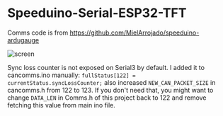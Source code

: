 # Speeduino-Serial-ESP32-TFT

Comms code is from https://github.com/MielArrojado/speeduino-ardugauge

![screen](https://user-images.githubusercontent.com/46295168/162586650-f39137a9-696a-4391-805e-a7798a732ed7.jpg)

Sync loss counter is not exposed on Serial3 by default. I added it to cancomms.ino manually: ```fullStatus[122] = currentStatus.syncLossCounter;``` also increased ```NEW_CAN_PACKET_SIZE``` in cancomms.h from 122 to 123. If you don't need that, you might want to change ```DATA_LEN``` in Comms.h of this project back to 122 and remove fetching this value from main ino file.
